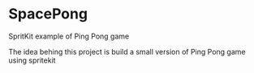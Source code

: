 # SpacePong
SpritKit example of Ping Pong game

The idea behing this project is build a small version of Ping Pong game using spritekit
